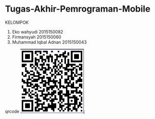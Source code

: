# Tugas-Akhir-Pemrograman-Mobile
KELOMPOK
1. Eko wahyudi 2015150082 
2. Firmansyah 2015150060
3. Muhammad Iqbal Adnan 2015150043

qrcode
<img src ="qrcode.png">;
